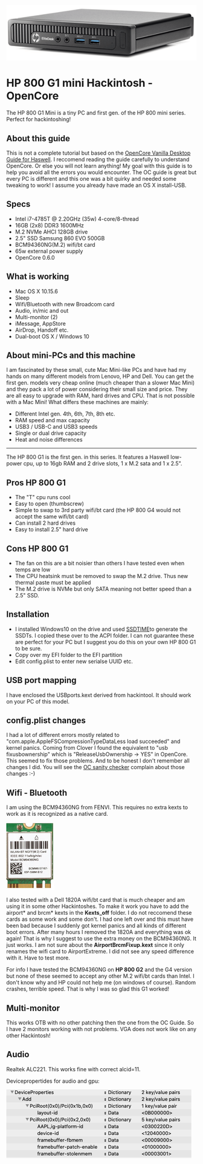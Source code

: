 ![HP 800 G1](https://github.com/asle/hp_800_g1_mini/blob/master/hp_800_g1.png?raw=true)

# HP 800 G1 mini Hackintosh - OpenCore
The HP 800 G1 Mini is a tiny PC and first gen. of the HP 800 mini series. Perfect for hackintoshing!

## About this guide
This is not a complete tutorial but based on the [OpenCore Vanilla Desktop Guide for Haswell](https://dortania.github.io/OpenCore-Install-Guide/config.plist/haswell.html). I reccomend reading the guide carefully to understand OpenCore. Or else you will not learn anything! My goal with this guide is to help you avoid all the errors you would encounter. The OC guide is great but every PC is different and this one was a bit quirky and needed some tweaking to work! I assume you already have made an OS X install-USB.

## Specs
* Intel i7-4785T @ 2.20GHz (35w) 4-core/8-thread
* 16GB (2x8) DDR3 1600MHz
* M.2 NVMe AHCI 128GB drive
* 2.5" SSD Samsung 860 EVO 500GB
* BCM94360NG(M.2) wifi/bt card
* 65w external power supply
* OpenCore 0.6.0

## What is working
* Mac OS X 10.15.6
* Sleep
* Wifi/Bluetooth with new Broadcom card
* Audio, in/mic and out
* Multi-monitor (2)
* iMessage, AppStore
* AirDrop, Handoff etc.
* Dual-boot OS X / Windows 10

## About mini-PCs and this machine
I am fascinated by these small, cute Mac Mini-like PCs and have had my hands on many different models from Lenovo, HP and Dell. You can get the first gen. models very cheap online (much cheaper than a slower Mac Mini) and they pack a lot of power considering their small size and price. They are all easy to upgrade with RAM, hard drives and CPU. That is not possible with a Mac Mini! What differs these machines are mainly:
* Different Intel gen. 4th, 6th, 7th, 8th etc.
* RAM speed and max capacity
* USB3 / USB-C and USB3 speeds
* Single or dual drive capacity 
* Heat and noise differences
___
The HP 800 G1 is the first gen. in this series. It features a Haswell low-power cpu, up to 16gb RAM and 2 drive slots, 1 x M.2 sata and 1 x 2.5".

## Pros HP 800 G1 
* The "T" cpu runs cool
* Easy to open (thumbscrew)
* Simple to swap to 3rd party wifi/bt card (the HP 800 G4 would not accept the same wifi/bt card)
* Can install 2 hard drives
* Easy to install 2.5" hard drive

## Cons HP 800 G1 
* The fan on this are a bit noisier than others I have tested even when temps are low
* The CPU heatsink must be removed to swap the M.2 drive. Thus new thermal paste must be applied
* The M.2 drive is NVMe but only SATA meaning not better speed than a 2.5" SSD. 

## Installation
* I installed Windows10 on the drive and used [SSDTIME](https://github.com/corpnewt/SSDTTime)to generate the SSDTs. I copied these over to the ACPI folder. I can not guarantee these are perfect for your PC but I suggest you do this on your own HP 800 G1 to be sure.
* Copy over my EFI folder to the EFI partition
* Edit config.plist to enter new serialse UUID etc.

## USB port mapping
I have enclosed the USBports.kext derived from hackintool. It should work on your PC of this model.

## config.plist changes
I had a lot of different errors mostly related to "com.apple.AppleFSCompressionTypeDataLess load succeeded" and kernel panics. Coming from Clover I found the equivalent to 
"usb fixusbownership" which is "ReleaseUsbOwnership -> YES" in OpenCore. This seemed to fix those problems. And to be honest I don't remember all changes I did. You will see the [OC sanity checker](https://opencore.slowgeek.com/) complain about those changes :-)

## Wifi - Bluetooth
I am using the BCM94360NG from FENVI. This requires no extra kexts to work as it is recognized as a native card.

![BCM94360NG](https://github.com/asle/hp_800_g1_mini/blob/master/BCM94360NG.jpg?raw=true)

I also tested with a Dell 1820A wifi/bt card that is much cheaper and am using it in some other Hackintoshes. To make it work you have to add the airport* and brcm* kexts in the **Kexts_off** folder.  I do not reccomend these cards as some work and some don't. I had one left over and this must have been bad because I suddenly got kernel panics and all kinds of different boot errors. After many hours I removed the 1820A and everything was ok again! That is why I suggest to use the extra money on the BCM94360NG. It just works. I am not sure about the **AirportBrcmFixup.kext** since it only renames the wifi card to AirportExtreme. I did not see any speed difference with it. Have to test more.

For info I have tested the BCM94360NG on **HP 800 G2** and the G4 version but none of these seemed to accept any other M.2 wifi/bt cards than Intel. I don't know why and HP could not help me (on windows of course). Random crashes, terrible speed. That is why I was so glad this G1 worked!

## Multi-monitor
This works OTB with no other patching then the one from the OC Guide. So I have 2 monitors working with not problems. VGA does not work like on any other Hackintosh!

## Audio
Realtek ALC221. This works fine with correct alcid=11. 

Devicepropertides for audio and gpu:

![BCM94360NG](https://github.com/asle/hp_800_g1_mini/blob/master/hp800g1_deviceproperties.png?raw=true)

